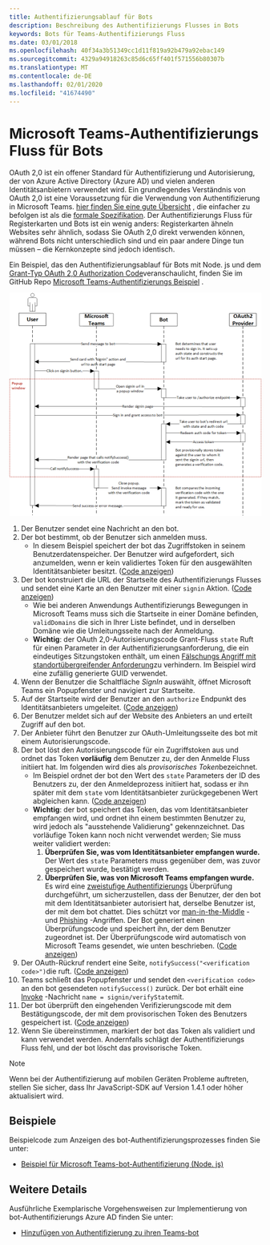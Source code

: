 ```yaml
---
title: Authentifizierungsablauf für Bots
description: Beschreibung des Authentifizierungs Flusses in Bots
keywords: Bots für Teams-Authentifizierungs Fluss
ms.date: 03/01/2018
ms.openlocfilehash: 40f34a3b51349cc1d11f819a92b479a92ebac149
ms.sourcegitcommit: 4329a94918263c85d6c65ff401f571556b80307b
ms.translationtype: MT
ms.contentlocale: de-DE
ms.lasthandoff: 02/01/2020
ms.locfileid: "41674490"
---
```

# <a name="microsoft-teams-authentication-flow-for-bots"></a>Microsoft Teams-Authentifizierungs Fluss für Bots

OAuth 2,0 ist ein offener Standard für Authentifizierung und Autorisierung, der von Azure Active Directory (Azure AD) und vielen anderen Identitätsanbietern verwendet wird. Ein grundlegendes Verständnis von OAuth 2,0 ist eine Voraussetzung für die Verwendung von Authentifizierung in Microsoft Teams. [hier finden Sie eine gute Übersicht](https://aaronparecki.com/oauth-2-simplified/) , die einfacher zu befolgen ist als die [formale Spezifikation](https://oauth.net/2/). Der Authentifizierungs Fluss für Registerkarten und Bots ist ein wenig anders: Registerkarten ähneln Websites sehr ähnlich, sodass Sie OAuth 2,0 direkt verwenden können, während Bots nicht unterschiedlich sind und ein paar andere Dinge tun müssen – die Kernkonzepte sind jedoch identisch.

Ein Beispiel, das den Authentifizierungsablauf für Bots mit Node. js und dem [Grant-Typ OAuth 2,0 Authorization Code](https://oauth.net/2/grant-types/authorization-code/)veranschaulicht, finden Sie im GitHub Repo [Microsoft Teams-Authentifizierungs Beispiel](https://github.com/OfficeDev/microsoft-teams-sample-auth-node) .

![Robot-Authentifizierungs-Sequenzdiagramm](../../../assets/images/authentication/bot_auth_sequence_diagram.png)

1. Der Benutzer sendet eine Nachricht an den bot.
2. Der bot bestimmt, ob der Benutzer sich anmelden muss.
    * In diesem Beispiel speichert der bot das Zugriffstoken in seinem Benutzerdatenspeicher. Der Benutzer wird aufgefordert, sich anzumelden, wenn er kein validiertes Token für den ausgewählten Identitätsanbieter besitzt. ([Code anzeigen](https://github.com/OfficeDev/microsoft-teams-sample-auth-node/blob/469952a26d618dbf884a3be53c7d921cc580b1e2/src/utils/AuthenticationUtils.ts#L58-L76))
3. Der bot konstruiert die URL der Startseite des Authentifizierungs Flusses und sendet eine Karte an den Benutzer mit einer `signin` Aktion. ([Code anzeigen](https://github.com/OfficeDev/microsoft-teams-sample-auth-node/blob/469952a26d618dbf884a3be53c7d921cc580b1e2/src/dialogs/BaseIdentityDialog.ts#L160-L190))
    * Wie bei anderen Anwendungs Authentifizierungs Bewegungen in Microsoft Teams muss sich die Startseite in einer Domäne befinden, `validDomains` die sich in Ihrer Liste befindet, und in derselben Domäne wie die Umleitungsseite nach der Anmeldung.
    * **Wichtig**: der OAuth 2,0-Autorisierungscode Grant-Fluss `state` Ruft für einen Parameter in der Authentifizierungsanforderung, die ein eindeutiges Sitzungstoken enthält, um einen [Fälschungs Angriff mit standortübergreifender Anforderung](https://en.wikipedia.org/wiki/Cross-site_request_forgery)zu verhindern. Im Beispiel wird eine zufällig generierte GUID verwendet.
4. Wenn der Benutzer die Schaltfläche *SignIn* auswählt, öffnet Microsoft Teams ein Popupfenster und navigiert zur Startseite.
5. Auf der Startseite wird der Benutzer an den `authorize` Endpunkt des Identitätsanbieters umgeleitet. ([Code anzeigen](https://github.com/OfficeDev/microsoft-teams-sample-auth-node/blob/469952a26d618dbf884a3be53c7d921cc580b1e2/public/html/auth-start.html#L51-L56))
6. Der Benutzer meldet sich auf der Website des Anbieters an und erteilt Zugriff auf den bot.
7. Der Anbieter führt den Benutzer zur OAuth-Umleitungsseite des bot mit einem Autorisierungscode.
8. Der bot löst den Autorisierungscode für ein Zugriffstoken aus und ordnet das Token **vorläufig** dem Benutzer zu, der den Anmelde Fluss initiiert hat. Im folgenden wird dies als *provisorisches Token*bezeichnet.
    * Im Beispiel ordnet der bot den Wert des `state` Parameters der ID des Benutzers zu, der den Anmeldeprozess initiiert hat, sodass er ihn später mit dem `state` vom Identitätsanbieter zurückgegebenen Wert abgleichen kann. ([Code anzeigen](https://github.com/OfficeDev/microsoft-teams-sample-auth-node/blob/469952a26d618dbf884a3be53c7d921cc580b1e2/src/AuthBot.ts#L70-L99))
    * **Wichtig**: der bot speichert das Token, das vom Identitätsanbieter empfangen wird, und ordnet ihn einem bestimmten Benutzer zu, wird jedoch als "ausstehende Validierung" gekennzeichnet. Das vorläufige Token kann noch nicht verwendet werden; Sie muss weiter validiert werden:
      1. **Überprüfen Sie, was vom Identitätsanbieter empfangen wurde.** Der Wert des `state` Parameters muss gegenüber dem, was zuvor gespeichert wurde, bestätigt werden. 
      1. **Überprüfen Sie, was von Microsoft Teams empfangen wurde.** Es wird eine [zweistufige Authentifizierungs](https://en.wikipedia.org/wiki/Man-in-the-middle_attack) Überprüfung durchgeführt, um sicherzustellen, dass der Benutzer, der den bot mit dem Identitätsanbieter autorisiert hat, derselbe Benutzer ist, der mit dem bot chattet. Dies schützt vor [man-in-the-Middle](https://en.wikipedia.org/wiki/Man-in-the-middle_attack) -und [Phishing](https://en.wikipedia.org/wiki/Phishing) -Angriffen. Der Bot generiert einen Überprüfungscode und speichert ihn, der dem Benutzer zugeordnet ist. Der Überprüfungscode wird automatisch von Microsoft Teams gesendet, wie unten beschrieben. ([Code anzeigen](https://github.com/OfficeDev/microsoft-teams-sample-auth-node/blob/469952a26d618dbf884a3be53c7d921cc580b1e2/src/AuthBot.ts#L100-L113))
9. Der OAuth-Rückruf rendert eine Seite, `notifySuccess("<verification code>")`die ruft. ([Code anzeigen](https://github.com/OfficeDev/microsoft-teams-sample-auth-node/blob/master/src/views/oauth-callback-success.hbs))
10. Teams schließt das Popupfenster und sendet den `<verification code>` an den bot gesendeten `notifySuccess()` zurück. Der bot erhält eine [Invoke](/bot-framework/dotnet/bot-builder-dotnet-activities#invoke) -Nachricht `name = signin/verifyState`mit.
11. Der bot überprüft den eingehenden Verifizierungscode mit dem Bestätigungscode, der mit dem provisorischen Token des Benutzers gespeichert ist. ([Code anzeigen](https://github.com/OfficeDev/microsoft-teams-sample-auth-node/blob/469952a26d618dbf884a3be53c7d921cc580b1e2/src/dialogs/BaseIdentityDialog.ts#L127-L140))
12. Wenn Sie übereinstimmen, markiert der bot das Token als validiert und kann verwendet werden. Andernfalls schlägt der Authentifizierungs Fluss fehl, und der bot löscht das provisorische Token.

> [!NOTE]
> Wenn bei der Authentifizierung auf mobilen Geräten Probleme auftreten, stellen Sie sicher, dass Ihr JavaScript-SDK auf Version 1.4.1 oder höher aktualisiert wird.

## <a name="samples"></a>Beispiele

Beispielcode zum Anzeigen des bot-Authentifizierungsprozesses finden Sie unter:

* [Beispiel für Microsoft Teams-bot-Authentifizierung (Node. js)](https://github.com/OfficeDev/microsoft-teams-sample-auth-node)

## <a name="more-details"></a>Weitere Details

Ausführliche Exemplarische Vorgehensweisen zur Implementierung von bot-Authentifizierungs Azure AD finden Sie unter:

* [Hinzufügen von Authentifizierung zu ihren Teams-bot](add-authentication.md)
